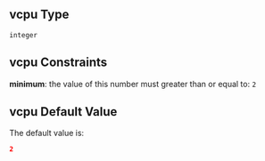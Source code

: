 ## vcpu Type

`integer`

## vcpu Constraints

**minimum**: the value of this number must greater than or equal to: `2`

## vcpu Default Value

The default value is:

```json
2
```
